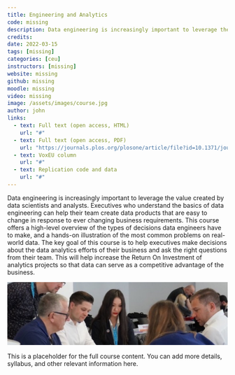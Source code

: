 ```yaml
---
title: Engineering and Analytics
code: missing
description: Data engineering is increasingly important to leverage the value created by data scientists and analysts. Executives who understand the basics of data engineering can help their team create data products that are easy to change in response to ever changing business requirements. This course offers a high-level overview of the types of decisions data engineers have to make, and a hands-on illustration of the most common problems on real-world data. The key goal of this course is to help executives make decisions about the data analytics efforts of their business and ask the right questions from their team. This will help increase the Return On Investment of analytics projects so that data can serve as a competitive advantage of the business. 
credits: 
date: 2022-03-15
tags: [missing]
categories: [ceu]
instructors: [missing]
website: missing
github: missing
moodle: missing
video: missing
image: /assets/images/course.jpg
author: john
links:
  - text: Full text (open access, HTML)
    url: "#"
  - text: Full text (open access, PDF)
    url: "https://journals.plos.org/plosone/article/file?id=10.1371/journal.pone.0239113&type=printable"
  - text: VoxEU column
    url: "#"
  - text: Replication code and data
    url: "#"
---
```


Data engineering is increasingly important to leverage the value created by data scientists and analysts. Executives who understand the basics of data engineering can help their team create data products that are easy to change in response to ever changing business requirements. This course offers a high-level overview of the types of decisions data engineers have to make, and a hands-on illustration of the most common problems on real-world data. The key goal of this course is to help executives make decisions about the data analytics efforts of their business and ask the right questions from their team. This will help increase the Return On Investment of analytics projects so that data can serve as a competitive advantage of the business. 

![Lorem](/assets/images/content.jpg)

This is a placeholder for the full course content. You can add more details, syllabus, and other relevant information here.
